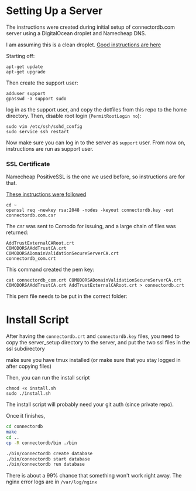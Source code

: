 Setting Up a Server
==============================

The instructions were created during initial setup of connectordb.com server using a DigitalOcean droplet
and Namecheap DNS.

I am assuming this is a clean droplet. [Good instructions are here](https://www.digitalocean.com/community/tutorials/initial-server-setup-with-ubuntu-14-04)

Starting off:
```
apt-get update
apt-get upgrade
```

Then create the support user:
```
adduser support
gpasswd -a support sudo
```

log in as the support user, and copy the dotfiles from this repo to the home directory.
Then, disable root login (`PermitRootLogin no`):
```
sudo vim /etc/ssh/sshd_config
sudo service ssh restart
```

Now make sure you can log in to the server as `support` user. From now on, instructions are run as support user.

### SSL Certificate

Namecheap PositiveSSL is the one we used before, so instructions are for that.

[These instructions were followed](https://www.digitalocean.com/community/tutorials/how-to-install-an-ssl-certificate-from-a-commercial-certificate-authority)

```
cd ~
openssl req -newkey rsa:2048 -nodes -keyout connectordb.key -out connectordb.com.csr
```

The csr was sent to Comodo for issuing, and a large chain of files was returned:

```
AddTrustExternalCARoot.crt
COMODORSAAddTrustCA.crt
COMODORSADomainValidationSecureServerCA.crt
connectordb_com.crt
```

This command created the pem key:

```
cat connectordb_com.crt COMODORSADomainValidationSecureServerCA.crt COMODORSAAddTrustCA.crt AddTrustExternalCARoot.crt > connectordb.crt
```

This pem file needs to be put in the correct folder:




# Install Script

After having the `connectordb.crt` and `connectordb.key` files, you need to copy the server_setup directory to the server, and put the two ssl files in the ssl subdirectory

make sure you have tmux installed (or make sure that you stay logged in after copying files)

Then, you can run the install script
```
chmod +x install.sh
sudo ./install.sh
```
The install script will probably need your git auth (since private repo).

Once it finishes,

```bash
cd connectordb
make
cd ..
cp -R connectordb/bin ./bin

./bin/connectordb create database
./bin/connectordb start database
./bin/connectordb run database
```

There is about a 99% chance that something won't work right away. The nginx error logs are in `/var/log/nginx`
